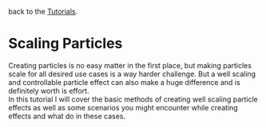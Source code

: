 <p>back to the <a href="../Tutorials.md">Tutorials</a>.</p>
<h1 id="scaling-particles">Scaling Particles</h1>
<p>Creating particles is no easy matter in the first place, but making particles scale for all desired use cases is a way harder challenge. But a well scaling and controllable particle effect can also make a huge difference and is definitely worth is effort.<br>
In this tutorial I will cover the basic methods of creating well scaling particle effects as well as some scenarios you might encounter while creating effects and what do in these cases.</p>

